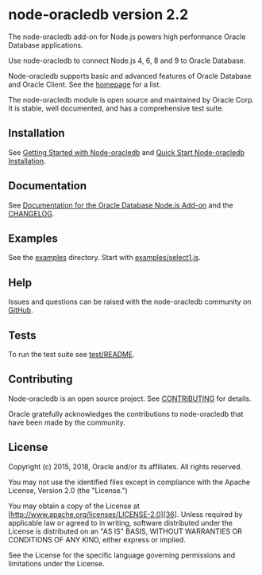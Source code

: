 # node-oracledb version 2.2

The node-oracledb add-on for Node.js powers high performance Oracle
Database applications.

Use node-oracledb to connect Node.js 4, 6, 8 and 9 to Oracle Database.

Node-oracledb supports basic and advanced features of Oracle Database
and Oracle Client.  See the
[homepage](https://oracle.github.io/node-oracledb/) for a list.

The node-oracledb module is open source and maintained by Oracle Corp.
It is stable, well documented, and has a comprehensive test suite.

## <a name="installation"></a> Installation

See [Getting Started with Node-oracledb][1] and [Quick Start Node-oracledb Installation][37].

## <a name="doc"></a> Documentation

See [Documentation for the Oracle Database Node.js Add-on][32] and the [CHANGELOG][33].

## <a name="examples"></a> Examples

See the [examples][30] directory.  Start with
[examples/select1.js][31].

## <a name="help"></a> Help

Issues and questions can be raised with the node-oracledb community on
[GitHub][24].

## <a name="testing"></a> Tests

To run the test suite see [test/README][34].

## <a name="contrib"></a> Contributing

Node-oracledb is an open source project. See [CONTRIBUTING][35] for
details.

Oracle gratefully acknowledges the contributions to node-oracledb that
have been made by the community.

## <a name="license"></a> License

Copyright (c) 2015, 2018, Oracle and/or its affiliates. All rights reserved.

You may not use the identified files except in compliance with the Apache
License, Version 2.0 (the "License.")

You may obtain a copy of the License at
[http://www.apache.org/licenses/LICENSE-2.0][36].  Unless required by
applicable law or agreed to in writing, software distributed under the
License is distributed on an "AS IS" BASIS, WITHOUT WARRANTIES OR
CONDITIONS OF ANY KIND, either express or implied.

See the License for the specific language governing permissions and
limitations under the License.



[1]: https://oracle.github.io/node-oracledb/doc/api.html#getstarted
[2]: https://oracle.github.io/node-oracledb/doc/api.html#asyncawaitoverview
[3]: https://oracle.github.io/node-oracledb/doc/api.html#promiseoverview
[4]: https://oracle.github.io/node-oracledb/doc/api.html#intro
[5]: https://oracle.github.io/node-oracledb/doc/api.html#querystream
[6]: https://oracle.github.io/node-oracledb/doc/api.html#sqlexecution
[7]: https://oracle.github.io/node-oracledb/doc/api.html#refcursors
[8]: https://oracle.github.io/node-oracledb/doc/api.html#lobhandling
[9]: https://oracle.github.io/node-oracledb/doc/api.html#jsondatatype
[10]: https://oracle.github.io/node-oracledb/doc/api.html#queryoutputformats
[11]: https://oracle.github.io/node-oracledb/doc/api.html#typemap
[12]: https://oracle.github.io/node-oracledb/doc/api.html#bind
[13]: https://oracle.github.io/node-oracledb/doc/api.html#transactionmgt
[14]: https://oracle.github.io/node-oracledb/doc/api.html#connpooling
[15]: https://oracle.github.io/node-oracledb/doc/api.html#drcp
[16]: https://oracle.github.io/node-oracledb/doc/api.html#extauth
[17]: https://oracle.github.io/node-oracledb/doc/api.html#propdbfetcharraysize
[18]: https://oracle.github.io/node-oracledb/doc/api.html#stmtcache
[19]: https://docs.oracle.com/database/122/ADFNS/performance-and-scalability.htm#ADFNS464
[20]: https://oracle.github.io/node-oracledb/doc/api.html#endtoend
[21]: https://oracle.github.io/node-oracledb/doc/api.html#connectionfan
[22]: https://oracle.github.io/node-oracledb/doc/api.html#connectionrlb
[23]: https://docs.oracle.com/database/122/ADFNS/high-availability.htm#ADFNS-GUID-96599425-9BDA-483C-9BA2-4A4D13013A37
[24]: https://github.com/oracle/node-oracledb/issues
[30]: https://github.com/oracle/node-oracledb/blob/master/examples
[31]: https://github.com/oracle/node-oracledb/blob/master/examples/select1.js#L35
[32]: https://oracle.github.io/node-oracledb/doc/api.html
[33]: https://github.com/oracle/node-oracledb/blob/master/CHANGELOG.md
[34]: https://github.com/oracle/node-oracledb/blob/master/test/README.md
[35]: https://github.com/oracle/node-oracledb/blob/master/CONTRIBUTING.md
[36]: http://www.apache.org/licenses/LICENSE-2.0
[37]: https://oracle.github.io/node-oracledb/INSTALL.html#quickstart
[38]: https://oracle.github.io/node-oracledb/doc/api.html#getconnectiondbattrsprivilege
